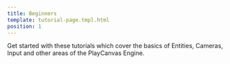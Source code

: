 ```yaml
---
title: Beginners
template: tutorial-page.tmpl.html
position: 1
---
```


Get started with these tutorials which cover the basics of Entities, Cameras, Input and other areas of the PlayCanvas Engine.
